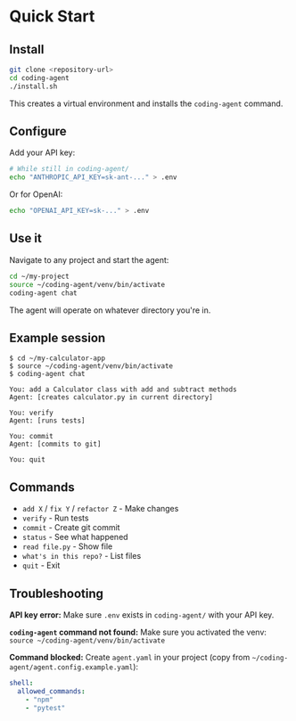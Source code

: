 # Quick Start

## Install

```bash
git clone <repository-url>
cd coding-agent
./install.sh
```

This creates a virtual environment and installs the `coding-agent` command.

## Configure

Add your API key:

```bash
# While still in coding-agent/
echo "ANTHROPIC_API_KEY=sk-ant-..." > .env
```

Or for OpenAI:

```bash
echo "OPENAI_API_KEY=sk-..." > .env
```

## Use it

Navigate to any project and start the agent:

```bash
cd ~/my-project
source ~/coding-agent/venv/bin/activate
coding-agent chat
```

The agent will operate on whatever directory you're in.

## Example session

```
$ cd ~/my-calculator-app
$ source ~/coding-agent/venv/bin/activate
$ coding-agent chat

You: add a Calculator class with add and subtract methods
Agent: [creates calculator.py in current directory]

You: verify
Agent: [runs tests]

You: commit
Agent: [commits to git]

You: quit
```

## Commands

- `add X` / `fix Y` / `refactor Z` - Make changes
- `verify` - Run tests
- `commit` - Create git commit
- `status` - See what happened
- `read file.py` - Show file
- `what's in this repo?` - List files
- `quit` - Exit

## Troubleshooting

**API key error:**
Make sure `.env` exists in `coding-agent/` with your API key.

**`coding-agent` command not found:**
Make sure you activated the venv: `source ~/coding-agent/venv/bin/activate`

**Command blocked:**
Create `agent.yaml` in your project (copy from `~/coding-agent/agent.config.example.yaml`):

```yaml
shell:
  allowed_commands:
    - "npm"
    - "pytest"
```

